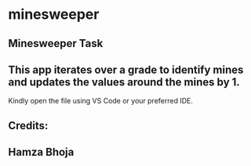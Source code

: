 # minesweeper

## Minesweeper Task
## This app iterates over a grade to identify mines and updates the values around the mines by 1. 

Kindly open the file using VS Code or your preferred IDE.

## Credits:
## Hamza Bhoja
